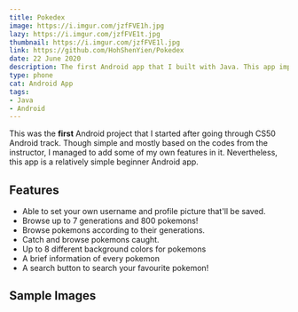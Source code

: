 ```yaml
---
title: Pokedex
image: https://i.imgur.com/jzfFVE1h.jpg
lazy: https://i.imgur.com/jzfFVE1t.jpg
thumbnail: https://i.imgur.com/jzfFVE1l.jpg
link: https://github.com/HohShenYien/Pokedex
date: 22 June 2020
description: The first Android app that I built with Java. This app implements a simple pokedex.
type: phone
cat: Android App
tags:
- Java
- Android
---
```


This was the **first** Android project that I started after going through
<h-link href="https://cs50.harvard.edu/x">CS50</h-link> Android track. Though simple and mostly based on the codes
from the instructor, I managed to add some of my own features in it. Nevertheless, this app is a relatively simple
beginner Android app.

## Features
* Able to set your own username and profile picture that'll be saved.
* Browse up to 7 generations and 800 pokemons!
* Browse pokemons according to their generations.
* Catch and browse pokemons caught.
* Up to 8 different background colors for pokemons
* A brief information of every pokemon
* A search button to search your favourite pokemon!

<div>
<v-divider class="my-5"></v-divider>
<h2 class="text-center"> Sample Images</h2>

<br>

  <v-row>
    <v-col cols="12" md="6">
      <project-frame img="https://i.imgur.com/NB0cehFh.jpg" lazy="https://i.imgur.com/NB0cehFt.jpg" type="phone"></project-frame>
    </v-col>
  <v-col cols="12" md="6">
      <project-frame img="https://i.imgur.com/rqSqouvh.jpg" lazy="https://i.imgur.com/rqSqouvt.jpg" type="phone"></project-frame>
    </v-col>
  </v-row>
  <br>
  <br>

  <v-row>
    <v-col cols="12" md="6">
      <project-frame img="https://i.imgur.com/o4EVuKth.jpg" lazy="https://i.imgur.com/o4EVuKtt.jpg" type="phone"></project-frame>
    </v-col>
  <v-col cols="12" md="6">  
      <project-frame img="https://i.imgur.com/TqmiYMlh.jpg" lazy="https://i.imgur.com/TqmiYMlt.jpg" type="phone"></project-frame>
    </v-col>
  </v-row>
</div>
